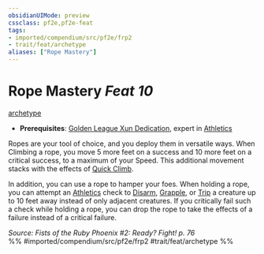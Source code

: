 ```yaml
---
obsidianUIMode: preview
cssclass: pf2e,pf2e-feat
tags:
- imported/compendium/src/pf2e/frp2
- trait/feat/archetype
aliases: ["Rope Mastery"]
---
```

# Rope Mastery  *Feat 10*  
[archetype](archetype.md)  

- **Prerequisites**: [Golden League Xun Dedication](golden-league-xun-dedication-frp2.md), expert in [Athletics](../skills.md#Athletics)

Ropes are your tool of choice, and you deploy them in versatile ways. When Climbing a rope, you move 5 more feet on a success and 10 more feet on a critical success, to a maximum of your Speed. This additional movement stacks with the effects of [Quick Climb](quick-climb.md).

In addition, you can use a rope to hamper your foes. When holding a rope, you can attempt an [Athletics](../skills.md#Athletics) check to [Disarm](rules/actions/disarm.md), [Grapple](rules/actions/grapple.md), or [Trip](rules/actions/trip.md) a creature up to 10 feet away instead of only adjacent creatures. If you critically fail such a check while holding a rope, you can drop the rope to take the effects of a failure instead of a critical failure.

*Source: Fists of the Ruby Phoenix #2: Ready? Fight! p. 76*  
%% #imported/compendium/src/pf2e/frp2 #trait/feat/archetype %%